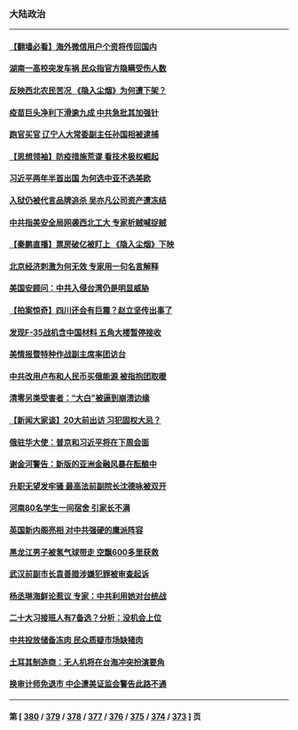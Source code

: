 ### 大陆政治
---
#### [【翻墙必看】海外微信用户个资将传回国内](../../pages/ncid277/n13819780.md) 
#### [湖南一高校突发车祸 民众指官方隐瞒受伤人数](../../pages/ncid277/n13819708.md) 
#### [反映西北农民苦况 《隐入尘烟》为何遭下架？](../../pages/ncid277/n13819603.md) 
#### [疫苗巨头净利下滑逾九成 中共急批其加强针](../../pages/ncid277/n13819738.md) 
#### [跑官买官 辽宁人大常委副主任孙国相被逮捕](../../pages/ncid277/n13819692.md) 
#### [【思想领袖】防疫措施荒谬 看技术极权崛起](../../pages/ncid277/n13806664.md) 
#### [习近平两年半首出国 为何选中亚不选美欧](../../pages/ncid277/n13819361.md) 
#### [入狱仍被代言品牌追杀 吴亦凡公司资产遭冻结](../../pages/ncid277/n13819538.md) 
#### [中共指美安全局网袭西北工大 专家析贼喊捉贼](../../pages/ncid277/n13819395.md) 
#### [【秦鹏直播】票房破亿被盯上 《隐入尘烟》下映](../../pages/ncid277/n13819590.md) 
#### [北京经济刺激为何无效 专家用一句名言解释](../../pages/ncid277/n13819505.md) 
#### [美国安顾问：中共入侵台湾仍是明显威胁](../../pages/ncid277/n13819553.md) 
#### [【拍案惊奇】四川还会有巨震？赵立坚传出事了](../../pages/ncid277/n13819366.md) 
#### [发现F-35战机含中国材料 五角大楼暂停接收](../../pages/ncid277/n13819533.md) 
#### [美情报暨特种作战副主席率团访台](../../pages/ncid277/n13819394.md) 
#### [中共改用卢布和人民币买俄能源 被指抱团取暖](../../pages/ncid277/n13819425.md) 
#### [清零另类受害者：“大白”被逼到崩溃边缘](../../pages/ncid277/n13819363.md) 
#### [【新闻大家谈】20大前出访 习犯固权大忌？](../../pages/ncid277/n13819345.md) 
#### [俄驻华大使：普京和习近平将在下周会面](../../pages/ncid277/n13819344.md) 
#### [谢金河警告：新版的亚洲金融风暴在酝酿中](../../pages/ncid277/n13819180.md) 
#### [升职无望发牢骚 最高法前副院长沈德咏被双开](../../pages/ncid277/n13819267.md) 
#### [河南80名学生一间宿舍 引家长不满](../../pages/ncid277/n13819206.md) 
#### [英国新内阁亮相 对中共强硬的鹰派阵容](../../pages/ncid277/n13819202.md) 
#### [黑龙江男子被氢气球带走 空飘600多里获救](../../pages/ncid277/n13819173.md) 
#### [武汉前副市长袁善腊涉嫌犯罪被审查起诉](../../pages/ncid277/n13819197.md) 
#### [杨丞琳海鲜论惹议 专家：中共利用她对台统战](../../pages/ncid277/n13819133.md) 
#### [二十大习接班人有7备选？分析：没机会上位](../../pages/ncid277/n13819055.md) 
#### [中共投放储备冻肉 民众质疑市场缺猪肉](../../pages/ncid277/n13819044.md) 
#### [土耳其制造商：无人机将在台海冲突扮演要角](../../pages/ncid277/n13819040.md) 
#### [换审计师免退市 中企遭美证监会警告此路不通](../../pages/ncid277/n13818792.md) 

---
#### 第 [ [380](./380.md) / [379](./379.md) / [378](./378.md) / [377](./377.md) / [376](./376.md) / [375](./375.md) / [374](./374.md) / [373](./373.md) ] 页
